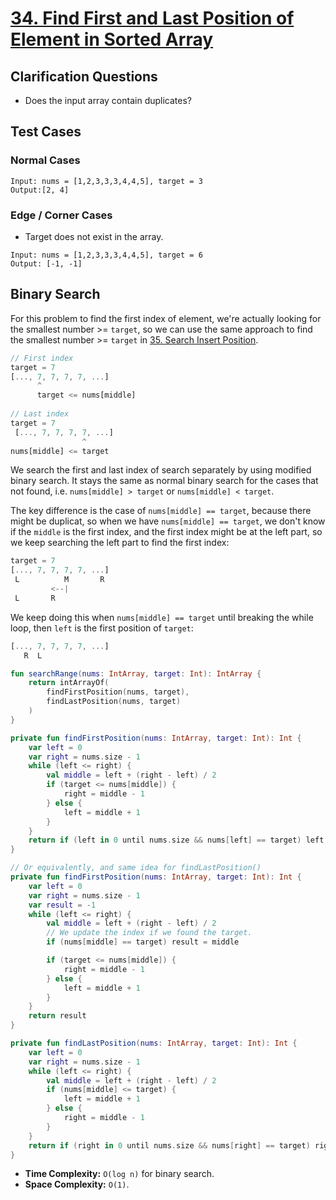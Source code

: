 # [34. Find First and Last Position of Element in Sorted Array](https://leetcode.com/problems/find-first-and-last-position-of-element-in-sorted-array/)

## Clarification Questions
* Does the input array contain duplicates?

## Test Cases
### Normal Cases
```
Input: nums = [1,2,3,3,3,4,4,5], target = 3
Output:[2, 4]
```
### Edge / Corner Cases
* Target does not exist in the array.
```
Input: nums = [1,2,3,3,3,4,4,5], target = 6
Output: [-1, -1]
```

## Binary Search
For this problem to find the first index of element, we're actually looking for the smallest number >= `target`, so we can use the same approach to find the smallest number >= `target` in [35. Search Insert Position](../leetcode/35.search-insert-position.md).

```js
// First index
target = 7
[..., 7, 7, 7, 7, ...]
      ^
      target <= nums[middle]
      
// Last index
target = 7
 [..., 7, 7, 7, 7, ...]
                ^
nums[middle] <= target
```

We search the first and last index of search separately by using modified binary search. It stays the same as normal binary search for the cases that not found, i.e. `nums[middle] > target` or `nums[middle] < target`.

The key difference is the case of `nums[middle] == target`, because there might be duplicat, so when we have `nums[middle] == target`, we don't know if the `middle` is the first index, and the first index might be at the left part, so we keep searching the left part to find the first index:

```js
target = 7
[..., 7, 7, 7, 7, ...]
 L          M       R
         <--|
 L       R
```

We keep doing this when `nums[middle] == target` until breaking the while loop, then `left` is the first position of `target`:
```js
[..., 7, 7, 7, 7, ...]
   R  L
```

```kotlin
fun searchRange(nums: IntArray, target: Int): IntArray {
    return intArrayOf(
        findFirstPosition(nums, target),
        findLastPosition(nums, target)
    )
}

private fun findFirstPosition(nums: IntArray, target: Int): Int {
    var left = 0
    var right = nums.size - 1
    while (left <= right) {
        val middle = left + (right - left) / 2
        if (target <= nums[middle]) {
            right = middle - 1
        } else {
            left = middle + 1
        }
    }
    return if (left in 0 until nums.size && nums[left] == target) left else -1
}

// Or equivalently, and same idea for findLastPosition()
private fun findFirstPosition(nums: IntArray, target: Int): Int {
    var left = 0
    var right = nums.size - 1
    var result = -1
    while (left <= right) {
        val middle = left + (right - left) / 2
        // We update the index if we found the target.
        if (nums[middle] == target) result = middle

        if (target <= nums[middle]) {
            right = middle - 1
        } else {
            left = middle + 1
        }
    }
    return result
}

private fun findLastPosition(nums: IntArray, target: Int): Int {
    var left = 0
    var right = nums.size - 1
    while (left <= right) {
        val middle = left + (right - left) / 2
        if (nums[middle] <= target) {
            left = middle + 1
        } else {
            right = middle - 1
        }
    }
    return if (right in 0 until nums.size && nums[right] == target) right else -1
}
```

* **Time Complexity:** `O(log n)` for binary search.
* **Space Complexity:** `O(1)`.
